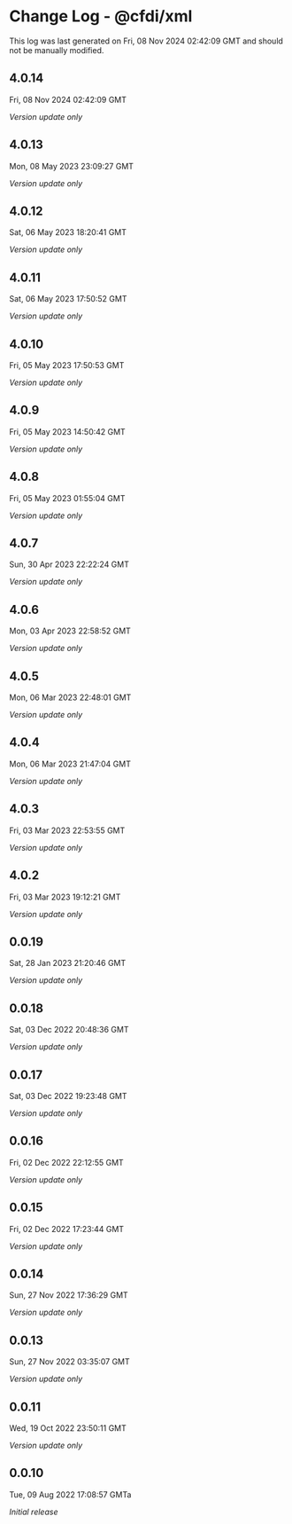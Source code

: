 # Change Log - @cfdi/xml

This log was last generated on Fri, 08 Nov 2024 02:42:09 GMT and should not be manually modified.

## 4.0.14
Fri, 08 Nov 2024 02:42:09 GMT

_Version update only_

## 4.0.13
Mon, 08 May 2023 23:09:27 GMT

_Version update only_

## 4.0.12
Sat, 06 May 2023 18:20:41 GMT

_Version update only_

## 4.0.11
Sat, 06 May 2023 17:50:52 GMT

_Version update only_

## 4.0.10
Fri, 05 May 2023 17:50:53 GMT

_Version update only_

## 4.0.9
Fri, 05 May 2023 14:50:42 GMT

_Version update only_

## 4.0.8
Fri, 05 May 2023 01:55:04 GMT

_Version update only_

## 4.0.7
Sun, 30 Apr 2023 22:22:24 GMT

_Version update only_

## 4.0.6
Mon, 03 Apr 2023 22:58:52 GMT

_Version update only_

## 4.0.5
Mon, 06 Mar 2023 22:48:01 GMT

_Version update only_

## 4.0.4
Mon, 06 Mar 2023 21:47:04 GMT

_Version update only_

## 4.0.3
Fri, 03 Mar 2023 22:53:55 GMT

_Version update only_

## 4.0.2
Fri, 03 Mar 2023 19:12:21 GMT

_Version update only_

## 0.0.19
Sat, 28 Jan 2023 21:20:46 GMT

_Version update only_

## 0.0.18
Sat, 03 Dec 2022 20:48:36 GMT

_Version update only_

## 0.0.17
Sat, 03 Dec 2022 19:23:48 GMT

_Version update only_

## 0.0.16
Fri, 02 Dec 2022 22:12:55 GMT

_Version update only_

## 0.0.15
Fri, 02 Dec 2022 17:23:44 GMT

_Version update only_

## 0.0.14
Sun, 27 Nov 2022 17:36:29 GMT

_Version update only_

## 0.0.13
Sun, 27 Nov 2022 03:35:07 GMT

_Version update only_

## 0.0.11
Wed, 19 Oct 2022 23:50:11 GMT

_Version update only_

## 0.0.10
Tue, 09 Aug 2022 17:08:57 GMTa

_Initial release_


